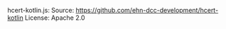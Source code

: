 hcert-kotlin.js:
    Source: https://github.com/ehn-dcc-development/hcert-kotlin
    License: Apache 2.0